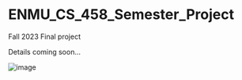 # ENMU_CS_458_Semester_Project
Fall 2023 Final project


Details coming soon...


![image](https://github.com/nwc6624/ENMU_CS_458_Semester_Project/assets/6959463/66a403f3-e517-4a76-b20b-31f9a8423016)

